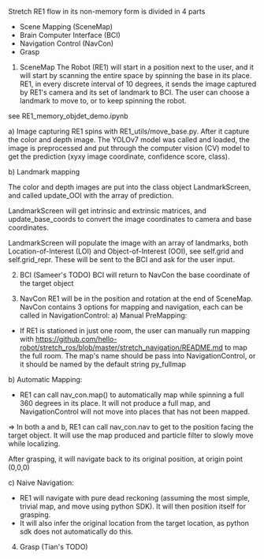 Stretch RE1 flow in its non-memory form is divided in 4 parts
- Scene Mapping (SceneMap)
- Brain Computer Interface (BCI)
- Navigation Control (NavCon)
- Grasp

1. SceneMap
The Robot (RE1) will start in a position next to the user, and it will start by scanning the entire space by spinning the base in its place. RE1, in every discrete interval of 10 degrees, it sends the image captured by RE1's camera and its set of landmark to BCI. The user can choose a landmark to move to, or to keep spinning the robot. 

see RE1_memory_objdet_demo.ipynb

a) Image capturing
RE1 spins with RE1_utils/move_base.py. After it capture the color and depth image. The YOLOv7 model was called and loaded, the image is preprocessed and put through the computer vision (CV) model to get the prediction (xyxy image coordinate, confidence score, class). 

b) Landmark mapping

The color and depth images are put into the class object LandmarkScreen, and called update_OOI with the array of prediction. 

LandmarkScreen will get intrinsic and extrinsic matrices, and update_base_coords to convert the image coordinates to camera and base coordinates.

LandmarkScreen will populate the image with an array of 
landmarks, both Location-of-Interest (LOI) and Object-of-Interest (OOI), see self.grid and self.grid_repr. These will be sent to the BCI and ask for the user input.


2. BCI
(Sameer's TODO)
BCI will return to NavCon the base coordinate of the target object

3. NavCon
RE1 will be in the position and rotation at the end of SceneMap. NavCon contains 3 options for mapping and navigation, each can be called in NavigationControl:
a) Manual PreMapping:
- If RE1 is stationed in just one room, the user can manually run mapping with https://github.com/hello-robot/stretch_ros/blob/master/stretch_navigation/README.md to map the full room. The map's name should be pass into NavigationControl, or it should be named by the default string py_fullmap

b) Automatic Mapping:
- RE1 can call nav_con.map() to automatically map while spinning a full 360 degrees in its place. It will not produce a full map, and NavigationControl will not move into places that has not been mapped.

=> In both a and b, RE1 can call nav_con.nav to get to the position facing the target object. It will use the map produced and particle filter to slowly move while localizing.

After grasping, it will navigate back to its original position, at origin point (0,0,0)

c) Naive Navigation:
- RE1 will navigate with pure dead reckoning (assuming the most simple, trivial map, and move using python SDK). It will then position itself for grasping.
- It will also infer the original location from the target location, as python sdk does not automatically do this. 

4. Grasp
(Tian's TODO)